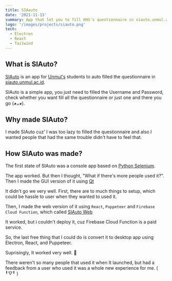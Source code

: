 ```yaml
---
title: SIAauto
date: '2021-11-13'
summary: App that let you to fill KHS's questionnaire in siauto.unmul.ac.id
logo: '/images/projects/siauto.png'
tech:
  - Electron
  - React
  - Tailwind
---
```


## What is SIAuto?

[SIAuto](https://siauto.dalamkotak.com) is an app for [Unmul's](https://unmul.ac.id) students to auto filled the questionnaire in [siauto.unmul.ac.id](https://sia.unmul.ac.id).

<!-- <Image
  src="/static/projects/images/siauto/siauto-app.png"
  width="500"
  height="500"
  alt="SIAuto"
  prority
/> -->

SIAuto is a simple app, you just need to filled the Username and Password, check whether you want fill all the questionnaire or just one
and there you go (◕ᴗ◕).

## Why made SIAuto?

I made SIAuto cuz' I was too lazy to filled the questionnaire and also I wanted people that had the same trouble didn't have to feel that.

## How SIAuto was made?

The first state of SIAuto was a console app based on [Python Selenium](https://github.com/oktoala/siauto-fill-kuesioner).

The app worked. But then I thought, "What if there's more people used it?". Then I made the GUI version of it using [Qt](https://doc.qt.io/qtforpython/)

It didn't go we very well. First, there are to much things to setup, which could be hassle to user when they wanted to used it.

Then, I made the web version of it using `React`, `Puppeteer` and `Firebase Cloud Function`, which called [SIAuto Web](https://github.com/oktoala/sia-auto-web)

It worked, but i couldn't deploy it, cuz Firebase Cloud Function is a paid service.

So, the last free thing that I could do is convert it to desktop app using Electron, React, and Puppeteer.

Suprisingly, It worked very well. 🥳

There weren't so many people that used it when It launched, but had a feedback from a user who used it was a whole new experience for me. ( ╹▽╹ )
